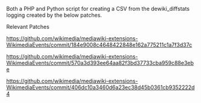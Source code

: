 Both a PHP and Python script for creating a CSV from the dewiki_diffstats logging created by the below patches.

Relevant Patches

https://github.com/wikimedia/mediawiki-extensions-WikimediaEvents/commit/184e9008c4648422848e162a775211c1a7f3d37c

https://github.com/wikimedia/mediawiki-extensions-WikimediaEvents/commit/570a3d393ee64aa82f3bd37733cba959c88e3ebe

https://github.com/wikimedia/mediawiki-extensions-WikimediaEvents/commit/406dc10a3460d6a23ec38d45b0361cb9352222d4